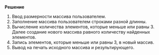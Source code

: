 **Решение**

1. Ввод размерности массива пользователем.
2. Заполнение массива пользователем строками разной длинны.
3. Вычисление количества элементов, которые меньше или равны 3. Далее создание нового массива равного количеству найденных элементов.
4. Запись элементов, которые меньше или равны 3, в новый массив.
5. Вывод на печать исходного массива и результирующего.